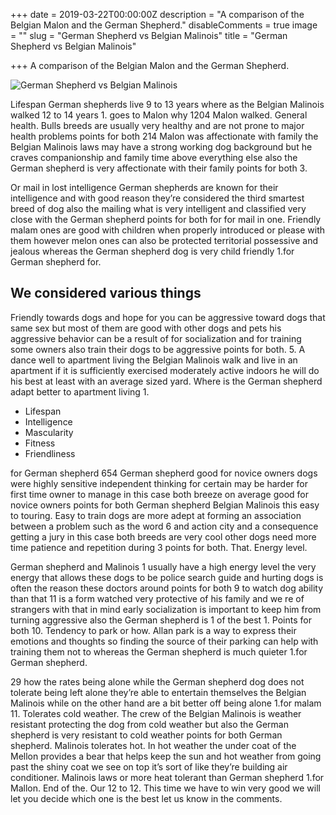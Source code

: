 +++
date = 2019-03-22T00:00:00Z
description = "A comparison of the Belgian Malon and the German Shepherd."
disableComments = true
image = ""
slug = "German Shepherd vs Belgian Malinois"
title = "German Shepherd vs Belgian Malinois"

+++
A comparison of the Belgian Malon and the German Shepherd.

![German Shepherd vs Belgian Malinois](https://savets.org/img/schafer-dog-4074699_1280.jpg)

Lifespan German shepherds live 9 to 13 years where as the Belgian Malinois walked 12 to 14 years 1. goes to Malon why 1204 Malon walked. General health. Bulls breeds are usually very healthy and are not prone to major health problems points for both 214 Malon was affectionate with family the Belgian Malinois laws may have a strong working dog background but he craves companionship and family time above everything else also the German shepherd is very affectionate with their family points for both 3.

Or mail in lost intelligence German shepherds are known for their intelligence and with good reason they’re considered the third smartest breed of dog also the mailing what is very intelligent and classified very close with the German shepherd points for both for for mail in one. Friendly malam ones are good with children when properly introduced or please with them however melon ones can also be protected territorial possessive and jealous whereas the German shepherd dog is very child friendly 1.for German shepherd for.

## We considered various things

Friendly towards dogs and hope for you can be aggressive toward dogs that same sex but most of them are good with other dogs and pets his aggressive behavior can be a result of for socialization and for training some owners also train their dogs to be aggressive points for both. 5. A dance well to apartment living the Belgian Malinois walk and live in an apartment if it is sufficiently exercised moderately active indoors he will do his best at least with an average sized yard. Where is the German shepherd adapt better to apartment living 1.

* Lifespan
* Intelligence
* Mascularity
* Fitness
* Friendliness

for German shepherd 654 German shepherd good for novice owners dogs were highly sensitive independent thinking for certain may be harder for first time owner to manage in this case both breeze on average good for novice owners points for both German shepherd Belgian Malinois this easy to touring. Easy to train dogs are more adept at forming an association between a problem such as the word 6 and action city and a consequence getting a jury in this case both breeds are very cool other dogs need more time patience and repetition during 3 points for both. That. Energy level.

German shepherd and Malinois 1 usually have a high energy level the very energy that allows these dogs to be police search guide and hurting dogs is often the reason these doctors around points for both 9 to watch dog ability than that 11 is a form watched very protective of his family and we re of strangers with that in mind early socialization is important to keep him from turning aggressive also the German shepherd is 1 of the best 1. Points for both 10. Tendency to park or how. Allan park is a way to express their emotions and thoughts so finding the source of their parking can help with training them not to whereas the German shepherd is much quieter 1.for German shepherd.

29 how the rates being alone while the German shepherd dog does not tolerate being left alone they’re able to entertain themselves the Belgian Malinois while on the other hand are a bit better off being alone 1.for malam 11. Tolerates cold weather. The crew of the Belgian Malinois is weather resistant protecting the dog from cold weather but also the German shepherd is very resistant to cold weather points for both German shepherd. Malinois tolerates hot. In hot weather the under coat of the Mellon provides a bear that helps keep the sun and hot weather from going past the shiny coat we see on top it’s sort of like they’re building air conditioner. Malinois laws or more heat tolerant than German shepherd 1.for Mallon. End of the. Our 12 to 12. This time we have to win very good we will let you decide which one is the best let us know in the comments.
